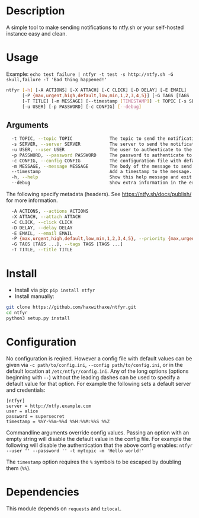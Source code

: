 # Description
A simple tool to make sending notifications to ntfy.sh or your self-hosted instance easy and clean.


# Usage
Example: `echo test failure | ntfyr -t test -s http://ntfy.sh -G skull,failure -T 'Bad thing happened!'`

```sh
ntfyr [-h] [-A ACTIONS] [-X ATTACH] [-C CLICK] [-D DELAY] [-E EMAIL]
      [-P {max,urgent,high,default,low,min,1,2,3,4,5}] [-G TAGS [TAGS ...]]
      [-T TITLE] [-m MESSAGE] [--timestamp [TIMESTAMP]] -t TOPIC [-s SERVER]
      [-u USER] [-p PASSWORD] [-c CONFIG] [--debug]
```

## Arguments
```sh
  -t TOPIC, --topic TOPIC              The topic to send the notification to. Required.
  -s SERVER, --server SERVER           The server to send the notification to. Defaults to https://ntfy.sh.
  -u USER, --user USER                 The user to authenticate to the server with.
  -p PASSWORD, --password PASSWORD     The password to authenticate to the server with.
  -c CONFIG, --config CONFIG           The configuration file with default values. The values specified as arguments override the values in this file.
  -m MESSAGE, --message MESSAGE        The body of the message to send. The default (or if "-"is given) is to read from stdin.
  --timestamp                          Add a timestamp to the message. If this argument is given without a value '%Y-%m-%d %H:%M:%S %Z' is used as the timestamp format. If the strig `%message` is in the format string it is replaced with the message after the timestamp is formatted.
  -h, --help                           Show this help message and exit.
  --debug                              Show extra information in the error messages.
```

The following specify metadata (headers). See https://ntfy.sh/docs/publish/ for more information.
```sh
  -A ACTIONS, --actions ACTIONS
  -X ATTACH, --attach ATTACH
  -C CLICK, --click CLICK
  -D DELAY, --delay DELAY
  -E EMAIL, --email EMAIL
  -P {max,urgent,high,default,low,min,1,2,3,4,5}, --priority {max,urgent,high,default,low,min,1,2,3,4,5}
  -G TAGS [TAGS ...], --tags TAGS [TAGS ...]
  -T TITLE, --title TITLE
```

# Install
* Install via pip: ```pip install ntfyr```
* Install manually: 
```sh
git clone https://github.com/haxwithaxe/ntfyr.git
cd ntfyr
python3 setup.py install
```

# Configuration
No configuration is reqired. However a config file with default values can be given via `-c path/to/config.ini`, `--config path/to/config.ini`, or in the default location at `/etc/ntfyr/config.ini`.
Any of the long options (options beginning with `--`) without the leading dashes can be used to specify a default value for that option. For example the following sets a default server and credentials:
```
[ntfyr]
server = http://ntfy.example.com
user = alice
password = supersecret
timestamp = %%Y-%%m-%%d %%H:%%M:%%S %%Z
```

Commandline arguments override config values. Passing an option with an empty string will disable the default value in the config file. For example the following will disable the authentication that the above config enables:
```ntfyr --user '' --password '' -t mytopic -m 'Hello world!'```

The `timestamp` option requires the `%` symbols to be escaped by doubling them (`%%`).

# Dependencies
This module depends on `requests` and `tzlocal`.
